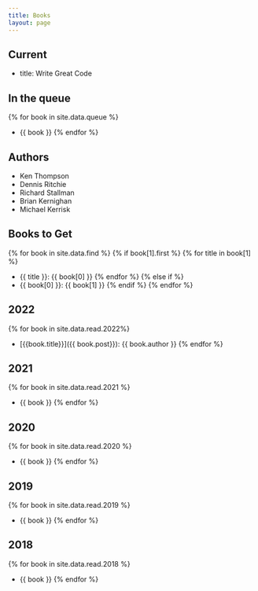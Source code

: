 ```yaml
---
title: Books
layout: page
---
```

## Current
- title: Write Great Code

## In the queue
{% for book in site.data.queue %}
  - {{ book }}
{% endfor %}

## Authors
- Ken Thompson
- Dennis Ritchie
- Richard Stallman
- Brian Kernighan
- Michael Kerrisk


## Books to Get
{% for book in site.data.find %}
    {% if book[1].first %}
        {% for title in book[1] %}
- {{ title }}: {{ book[0] }}
        {% endfor %}
    {% else if %}
- {{ book[0] }}: {{ book[1] }}
    {% endif %}
{% endfor %}

## 2022
{% for book in site.data.read.2022%}
- [{{book.title}}]({{ book.post}}): {{ book.author }}
{% endfor %}

## 2021
{% for book in site.data.read.2021 %}
- {{ book }}
{% endfor %}

## 2020
{% for book in site.data.read.2020 %}
- {{ book }}
{% endfor %}

## 2019
{% for book in site.data.read.2019 %}
- {{ book }}
{% endfor %}

## 2018
{% for book in site.data.read.2018 %}
- {{ book }}
{% endfor %}
